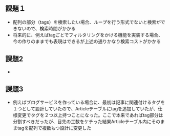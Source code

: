## 課題１
- 配列の部分（tags）を検索したい場合、ループを行う形式でないと検索ができないので、検索時間がかかる
- 将来的に、例えばtagごとでフィルタリングをかける機能を実装する場合、今の作りのままでも表現はできるが上述の通りかなり検索コストがかかる

## 課題2
- 

## 課題3
- 例えばブログサービスを作っている場合に、最初は記事に関連付けるタグを１つとして設計していたので、Articleテーブルにtagを追加していたが、仕様変更でタグを２つ以上持つことになった。ここで本来であればtag部分は分割すべきだったが、目先の工数をケチった結果Articleテーブル内にそのままtagを配列で複数もつ設計に変更した